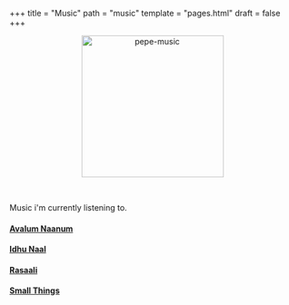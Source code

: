 +++
title = "Music"
path = "music"
template = "pages.html"
draft = false
+++

<p align="center">
  <img src="https://sachinsenal0x64.github.io/picx-images-hosting/music-pepe.3qfwzp39mn0g.gif" alt="pepe-music" height="250px" width="250px" />
</p>

<br>

Music i'm currently listening to.


   
#### <a href="https://embed.tidal.com/tracks/294404537?layout=gridify" target="_blank">Avalum Naanum</a>
#### <a href="https://embed.tidal.com/tracks/294404536?disableAnalytics=true" target="_blank">Idhu Naal</a>
#### <a href="https://embed.tidal.com/tracks/294404535?layout=gridify" target="_blank">Rasaali</a>
#### <a href="https://embed.tidal.com/tracks/138790325?layout=gridify" target="_blank">Small Things</a>


